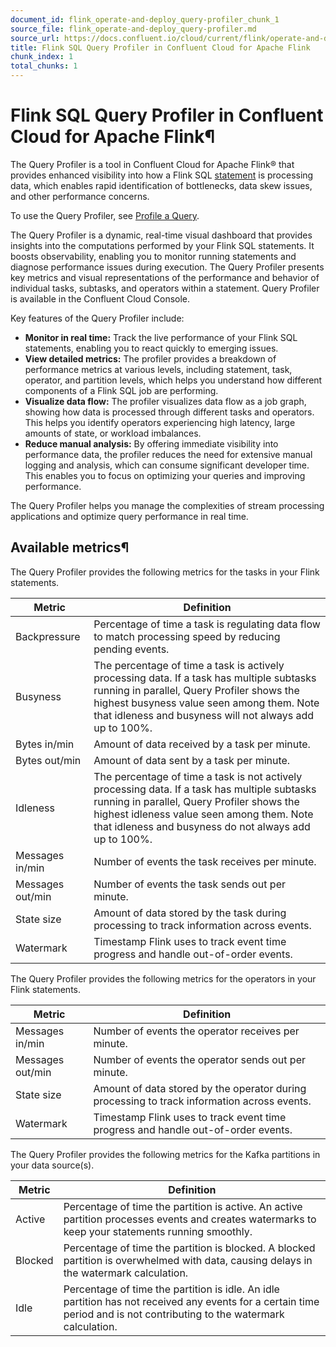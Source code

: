 ```yaml
---
document_id: flink_operate-and-deploy_query-profiler_chunk_1
source_file: flink_operate-and-deploy_query-profiler.md
source_url: https://docs.confluent.io/cloud/current/flink/operate-and-deploy/query-profiler.html
title: Flink SQL Query Profiler in Confluent Cloud for Apache Flink
chunk_index: 1
total_chunks: 1
---
```


# Flink SQL Query Profiler in Confluent Cloud for Apache Flink¶

The Query Profiler is a tool in Confluent Cloud for Apache Flink® that provides enhanced visibility into how a Flink SQL [statement](../concepts/statements.html#flink-sql-statements) is processing data, which enables rapid identification of bottlenecks, data skew issues, and other performance concerns.

To use the Query Profiler, see [Profile a Query](../how-to-guides/profile-query.html#flink-sql-profile-query).

The Query Profiler is a dynamic, real-time visual dashboard that provides insights into the computations performed by your Flink SQL statements. It boosts observability, enabling you to monitor running statements and diagnose performance issues during execution. The Query Profiler presents key metrics and visual representations of the performance and behavior of individual tasks, subtasks, and operators within a statement. Query Profiler is available in the Confluent Cloud Console.

[](../../_images/flink-query-profiler.gif)

Key features of the Query Profiler include:

* **Monitor in real time:** Track the live performance of your Flink SQL statements, enabling you to react quickly to emerging issues.
* **View detailed metrics:** The profiler provides a breakdown of performance metrics at various levels, including statement, task, operator, and partition levels, which helps you understand how different components of a Flink SQL job are performing.
* **Visualize data flow:** The profiler visualizes data flow as a job graph, showing how data is processed through different tasks and operators. This helps you identify operators experiencing high latency, large amounts of state, or workload imbalances.
* **Reduce manual analysis:** By offering immediate visibility into performance data, the profiler reduces the need for extensive manual logging and analysis, which can consume significant developer time. This enables you to focus on optimizing your queries and improving performance.

The Query Profiler helps you manage the complexities of stream processing applications and optimize query performance in real time.

## Available metrics¶

The Query Profiler provides the following metrics for the tasks in your Flink statements.

Metric | Definition
---|---
Backpressure | Percentage of time a task is regulating data flow to match processing speed by reducing pending events.
Busyness | The percentage of time a task is actively processing data. If a task has multiple subtasks running in parallel, Query Profiler shows the highest busyness value seen among them. Note that idleness and busyness will not always add up to 100%.
Bytes in/min | Amount of data received by a task per minute.
Bytes out/min | Amount of data sent by a task per minute.
Idleness | The percentage of time a task is not actively processing data. If a task has multiple subtasks running in parallel, Query Profiler shows the highest idleness value seen among them. Note that idleness and busyness do not always add up to 100%.
Messages in/min | Number of events the task receives per minute.
Messages out/min | Number of events the task sends out per minute.
State size | Amount of data stored by the task during processing to track information across events.
Watermark | Timestamp Flink uses to track event time progress and handle out-of-order events.

The Query Profiler provides the following metrics for the operators in your Flink statements.

Metric | Definition
---|---
Messages in/min | Number of events the operator receives per minute.
Messages out/min | Number of events the operator sends out per minute.
State size | Amount of data stored by the operator during processing to track information across events.
Watermark | Timestamp Flink uses to track event time progress and handle out-of-order events.

The Query Profiler provides the following metrics for the Kafka partitions in your data source(s).

Metric | Definition
---|---
Active | Percentage of time the partition is active. An active partition processes events and creates watermarks to keep your statements running smoothly.
Blocked | Percentage of time the partition is blocked. A blocked partition is overwhelmed with data, causing delays in the watermark calculation.
Idle | Percentage of time the partition is idle. An idle partition has not received any events for a certain time period and is not contributing to the watermark calculation.
